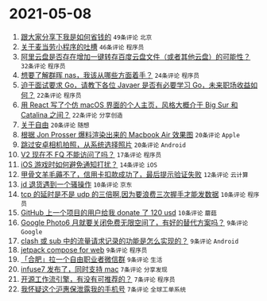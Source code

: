 # 2021-05-08

1. [跟大家分享下我是如何省钱的](https://www.v2ex.com/t/775576) `49条评论` `北京`
1. [关于麦当劳小程序的吐槽](https://www.v2ex.com/t/775565) `46条评论` `程序员`
1. [阿里云盘是否存在增加一键转存百度云盘文件（或者其他云盘）的可能性？](https://www.v2ex.com/t/775566) `32条评论` `程序员`
1. [想要了解群晖 nas，我该从哪些方面着手？](https://www.v2ex.com/t/775560) `24条评论` `程序员`
1. [迫于面试要求 Go，请教下各位 Javaer 是否有必要学习 Go，未来职场收益如何？](https://www.v2ex.com/t/775583) `22条评论` `程序员`
1. [用 React 写了个仿 macOS 界面的个人主页，风格大概介于 Big Sur 和 Catalina 之间？](https://www.v2ex.com/t/775582) `22条评论` `分享创造`
1. [关于自由](https://www.v2ex.com/t/775584) `20条评论` `随想`
1. [根据 Jon Prosser 爆料渲染出来的 Macbook Air 效果图](https://www.v2ex.com/t/775574) `20条评论` `Apple`
1. [跳过安卓相机拍照，从系统选择照片](https://www.v2ex.com/t/775553) `20条评论` `Android`
1. [V2 现在不 FQ 不能访问了吗？](https://www.v2ex.com/t/775594) `17条评论` `程序员`
1. [iOS 游戏时如何避免通知打扰？](https://www.v2ex.com/t/775559) `14条评论` `iOS`
1. [甲骨文羊毛薅不了，信用卡扣款成功了，最后提示验证失败](https://www.v2ex.com/t/775568) `12条评论` `云计算`
1. [jd 退货遇到一个骚操作](https://www.v2ex.com/t/775604) `10条评论` `京东`
1. [tcp 的延时是不是 udp 的三倍啊,因为要浪费三次握手才能发数据](https://www.v2ex.com/t/775590) `10条评论` `程序员`
1. [GitHub 上一个项目的用户给我 donate 了 120 usd](https://www.v2ex.com/t/775580) `10条评论` `蘑菇`
1. [Google Photo6 月就要关闭免费无限空间了，有好的替代方案吗？](https://www.v2ex.com/t/775605) `9条评论` `Google`
1. [clash 或 sub 中的流量请求记录的功能是怎么实现的？](https://www.v2ex.com/t/775577) `9条评论` `Android`
1. [jetpack compose for web](https://www.v2ex.com/t/775557) `9条评论` `程序员`
1. [「合肥」拉一个自由职业者微信群](https://www.v2ex.com/t/775556) `9条评论` `生活`
1. [infuse7 发布了，同时支持 mac](https://www.v2ex.com/t/775595) `7条评论` `分享发现`
1. [开源工作流引擎，有没有可推荐的？](https://www.v2ex.com/t/775585) `7条评论` `程序员`
1. [我怀疑这个沪惠保泄露我的手机号](https://www.v2ex.com/t/775581) `7条评论` `全球工单系统`
